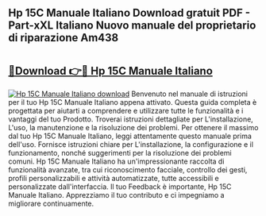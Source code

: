 ## Hp 15C Manuale Italiano Download gratuit PDF - Part-xXL Italiano Nuovo manuale del proprietario di riparazione Am438

# <h2><a href="http://dfbrcun.blite.top/?on=Hp+15C+Manuale+Italiano">🔗Download 👉🔴 Hp 15C Manuale Italiano</a></h2>

[![Hp 15C Manuale Italiano download](https://i.imgur.com/lujVjoI.png)](http://dfbrcun.blite.top/?on=Hp+15C+Manuale+Italiano)
Benvenuto nel manuale di istruzioni per il tuo Hp 15C Manuale Italiano appena attivato. Questa guida completa è progettata per aiutarti a comprendere e utilizzare tutte le funzionalità e i vantaggi del tuo Prodotto. Troverai istruzioni dettagliate per L'installazione, L'uso, la manutenzione e la risoluzione dei problemi. Per ottenere il massimo dal tuo Hp 15C Manuale Italiano, leggi attentamente questo manuale prima dell'uso. Fornisce istruzioni chiare per L'installazione, la configurazione e il funzionamento, nonché suggerimenti per la risoluzione dei problemi comuni. Hp 15C Manuale Italiano ha un'impressionante raccolta di funzionalità avanzate, tra cui riconoscimento facciale, controllo dei gesti, profili personalizzabili e attività automatizzate, tutte accessibili e personalizzate dall'interfaccia. Il tuo Feedback è importante, Hp 15C Manuale Italiano. Apprezziamo il tuo contributo e ci impegniamo a migliorare continuamente.
